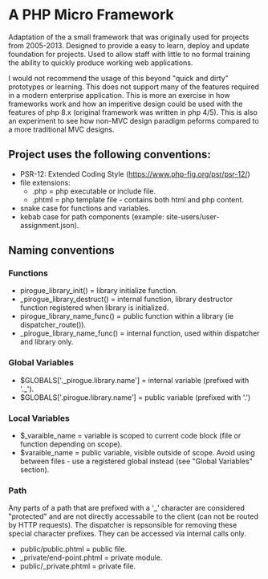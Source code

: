 # A PHP Micro Framework

Adaptation of the a small framework that was originally used for projects from 2005-2013. Designed to provide a easy to learn, deploy and update foundation for projects. Used to allow staff with little to no formal training the ability to quickly produce working web applications. 

I would not recommend the usage of this beyond "quick and dirty" prototypes or learning. This does not support many of the features required in a modern enterprise application. This is more an exercise in how frameworks work and how an imperitive design could be used with the features of php 8.x (original framework was written in php 4/5). This is also an experiment to see how non-MVC design paradigm peforms compared to a more traditional MVC designs.

## Project uses the following conventions:
- PSR-12: Extended Coding Style (https://www.php-fig.org/psr/psr-12/)
- file extensions:
	+ .php = php executable or include file.
	+ .phtml = php template file - contains both html and php content.
- snake case for functions and variables.
- kebab case for path components (example: site-users/user-assignment.json).

## Naming conventions
### Functions
- pirogue_library_init() = library initialize function.
- _pirogue_library_destruct() = internal function, library destructor function registered when library is initialized.
- pirogue_library_name_func() = public function within a library (ie dispatcher_route()).
- _pirogue_library_name_func() = internal function, used within dispatcher and library only. 

### Global Variables
- $GLOBALS['.\_pirogue.library.name'] = internal variable (prefixed with '.\_').
- $GLOBALS['.pirogue.library.name'] = public variable (prefixed with '.')

### Local Variables
- $\_varaible_name =  variable is scoped to current code block (file or function depending on scope). 
- $varaible_name = public variable, visible outside of scope. Avoid using between files - use a registered global instead (see "Global Variables" section).

### Path 
Any parts of a path that are prefixed with a '_' character are considered "protected" and are not directly accessabile to the client (can not be routed by HTTP requests). The dispatcher is repsonsible for removing these special character prefixes. They can be accessed via internal calls only. 
- public/public.phtml = public file.
- _private/end-point.phtml = private module.
- public/_private.phtml = private file.


